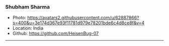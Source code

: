 ### Shubham Sharma
- Photo: https://avatars2.githubusercontent.com/u/62887866?s=400&u=3e174d367e93f11781d979e78201bde6c4d8ce8f&v=4
- Location: India
- Github: https://github.com/HeisenBug-07
***
